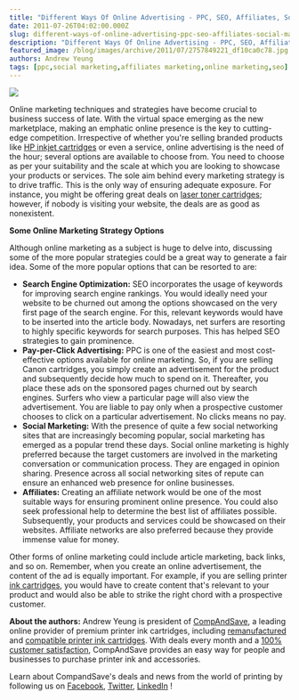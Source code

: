 ```yaml
---
title: "Different Ways Of Online Advertising - PPC, SEO, Affiliates, Social Marketing"
date: 2011-07-26T04:02:00.000Z
slug: different-ways-of-online-advertising-ppc-seo-affiliates-social-marketing
description: "Different Ways Of Online Advertising - PPC, SEO, Affiliates, Social Marketing"
featured_image: /blog/images/archive/2011/07/2757849221_df10ca0c78.jpg
authors: Andrew Yeung
tags: [ppc,social marketing,affiliates marketing,online marketing,seo]
---
```


[![](/blog/images/2757849221-df10ca0c78.jpg)](/blog/images/2757849221-df10ca0c78.jpg)

Online marketing techniques and strategies have become crucial to business success of late. With the virtual space emerging as the new marketplace, making an emphatic online presence is the key to cutting-edge competition. Irrespective of whether you're selling branded products like [HP inkjet cartridges](https://www.compandsave.com/hp) or even a service, online advertising is the need of the hour; several options are available to choose from. You need to choose as per your suitability and the scale at which you are looking to showcase your products or services. The sole aim behind every marketing strategy is to drive traffic. This is the only way of ensuring adequate exposure. For instance, you might be offering great deals on [laser toner cartridges](https://www.compandsave.com/); however, if nobody is visiting your website, the deals are as good as nonexistent.

**Some Online Marketing Strategy Options** 

Although online marketing as a subject is huge to delve into, discussing some of the more popular strategies could be a great way to generate a fair idea. Some of the more popular options that can be resorted to are:

* **Search Engine Optimization:** SEO incorporates the usage of keywords for improving search engine rankings. You would ideally need your website to be churned out among the options showcased on the very first page of the search engine. For this, relevant keywords would have to be inserted into the article body. Nowadays, net surfers are resorting to highly specific keywords for search purposes. This has helped SEO strategies to gain prominence.
* **Pay-per-Click Advertising:** PPC is one of the easiest and most cost-effective options available for online marketing. So, if you are selling Canon cartridges, you simply create an advertisement for the product and subsequently decide how much to spend on it. Thereafter, you place these ads on the sponsored pages churned out by search engines. Surfers who view a particular page will also view the advertisement. You are liable to pay only when a prospective customer chooses to click on a particular advertisement. No clicks means no pay.
* **Social Marketing:** With the presence of quite a few social networking sites that are increasingly becoming popular, social marketing has emerged as a popular trend these days. Social online marketing is highly preferred because the target customers are involved in the marketing conversation or communication process. They are engaged in opinion sharing. Presence across all social networking sites of repute can ensure an enhanced web presence for online businesses.
* **Affiliates:** Creating an affiliate network would be one of the most suitable ways for ensuring prominent online presence. You could also seek professional help to determine the best list of affiliates possible. Subsequently, your products and services could be showcased on their websites. Affiliate networks are also preferred because they provide immense value for money.

Other forms of online marketing could include article marketing, back links, and so on. Remember, when you create an online advertisement, the content of the ad is equally important. For example, if you are selling printer [ink cartridges](https://www.compandsave.com/), you would have to create content that's relevant to your product and would also be able to strike the right chord with a prospective customer.

  
**About the authors:** Andrew Yeung is president of [CompAndSave](https://www.compandsave.com/), a leading online provider of premium printer ink cartridges, including [remanufactured](https://www.compandsave.com/help) and [compatible printer ink cartridges](https://www.compandsave.com/help). With deals every month and a [100% customer satisfaction](https://www.compandsave.com/help), CompAndSave provides an easy way for people and businesses to purchase printer ink and accessories.

Learn about CompandSave's deals and news from the world of printing by following us on [Facebook](https://www.facebook.com/compandsave.ink), [Twitter](https://twitter.com/compandsave), [LinkedIn](https://www.linkedin.com) !